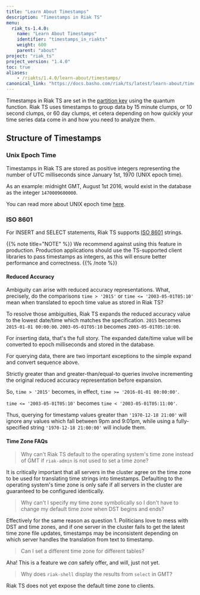 ```yaml
---
title: "Learn About Timestamps"
description: "Timestamps in Riak TS"
menu:
  riak_ts-1.4.0:
    name: "Learn About Timestamps"
    identifier: "timestamps_in_riakts"
    weight: 600
    parent: "about"
project: "riak_ts"
project_version: "1.4.0"
toc: true
aliases:
    - /riakts/1.4.0/learn-about/timestamps/
canonical_link: "https://docs.basho.com/riak/ts/latest/learn-about/timestamps"
---
```


[ISO 8601]: https://en.wikipedia.org/wiki/ISO_8601
[table arch partition]: ../tablearchitecture#partition-key
[UNIX time]: https://en.wikipedia.org/wiki/Unix_time

Timestamps in Riak TS are set in the [partition key][table arch partition] using the quantum function. Riak TS uses timestamps to group data by 15 minute clumps, or 10 second clumps, or 60 day clumps, et cetera depending on how quickly your time series data come in and how you need to analyze them.
 
## Structure of Timestamps

### Unix Epoch Time

Timestamps in Riak TS are stored as positive integers representing the
number of UTC milliseconds since January 1st, 1970 (UNIX epoch
time). 

As an example: midnight GMT, August 1st 2016, would exist in
the database as the integer `1470009600000`.

You can read more about UNIX epoch time [here][UNIX time].

### ISO 8601

For INSERT and SELECT statements, Riak TS supports [ISO 8601] strings.

{{% note title="NOTE" %}}
We recommend against using this feature in production. Production applications should use the TS-supported client libraries to pass timestamps as integers, as this will ensure better performance and correctness.
{{% /note %}}

#### Reduced Accuracy

Ambiguity can arise with reduced accuracy representations. What,
precisely, do the comparisons `time > '2015'` or `time <= '2003-05-01T05:10'`
mean when translated to epoch time value as stored in Riak TS?

To resolve those ambiguities, Riak TS expands the reduced accuracy
value to the lowest date/time which matches the specification. `2015`
becomes `2015-01-01 00:00:00`. `2003-05-01T05:10` becomes
`2003-05-01T05:10:00`.

For inserting data, that's the full story. The expanded date/time
value will be converted to epoch milliseconds and stored in the
database.

For querying data, there are two important exceptions to the simple
expand and convert sequence above.

Strictly greater than and greater-than/equal-to queries involve
incrementing the original reduced accuracy representation before
expansion.

So, `time > '2015'` becomes, in effect, `time >= '2016-01-01
00:00:00'`.

`time <= '2003-05-01T05:10'` becomes `time < '2003-05-01T05:11:00'`.

Thus, querying for timestamp values greater than `'1970-12-18 21:00'`
will ignore any values which fall between 9pm and 9:01pm, while using
a fully-specified string `'1970-12-18 21:00:00'` will include them.

#### Time Zone FAQs

> Why can't Riak TS default to the operating system's time zone
> instead of GMT if `riak-admin` is not used to set a time zone?

It is critically important that all servers in the cluster agree on
the time zone to be used for translating time strings into
timestamps. Defaulting to the operating system's time zone is only
safe if all servers in the cluster are guaranteed to be configured
identically.

> Why can't I specify my time zone symbolically so I don't have to
> change my default time zone when DST begins and ends?

Effectively for the same reason as question 1. Politicians love to
mess with DST and time zones, and if one server in the cluster fails
to get the latest time zone file updates, timestamps may be
inconsistent depending on which server handles the translation from
text to timestamp.

> Can I set a different time zone for different tables?

Aha! This is a feature we *can* safely offer, and will, just not yet.

> Why does `riak-shell` display the results from `select` in GMT?

Riak TS does not yet expose the default time zone to clients.